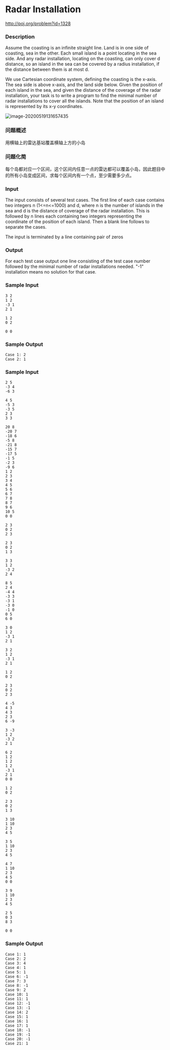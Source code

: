 # Radar Installation

http://poj.org/problem?id=1328

### Description

Assume the coasting is an infinite straight line. Land is in one side of coasting, sea in the other. Each small island is a point locating in the sea side. And any radar installation, locating on the coasting, can only cover d distance, so an island in the sea can be covered by a radius installation, if the distance between them is at most d.

We use Cartesian coordinate system, defining the coasting is the x-axis. The sea side is above x-axis, and the land side below. Given the position of each island in the sea, and given the distance of the coverage of the radar installation, your task is to write a program to find the minimal number of radar installations to cover all the islands. Note that the position of an island is represented by its x-y coordinates.

![image-20200519131657435](D:\软件\Typora\Image\image-20200519131657435.png)

### 问题概述

用横轴上的雷达基站覆盖横轴上方的小岛

### 问题化简

每个岛都对应一个区间，这个区间内任意一点的雷达都可以覆盖小岛，因此题目中的所有小岛变成区间，求每个区间内有一个点，至少需要多少点。

### Input

The input consists of several test cases. The first line of each case contains two integers n (1<=n<=1000) and d, where n is the number of islands in the sea and d is the distance of coverage of the radar installation. This is followed by n lines each containing two integers representing the coordinate of the position of each island. Then a blank line follows to separate the cases.

The input is terminated by a line containing pair of zeros

### Output

For each test case output one line consisting of the test case number followed by the minimal number of radar installations needed. "-1" installation means no solution for that case.

### Sample Input

```
3 2
1 2
-3 1
2 1

1 2
0 2

0 0
```

### Sample Output

```
Case 1: 2
Case 2: 1
```

### Sample Input


```
2 5
-3 4
-6 3

4 5
-5 3
-3 5
2 3
3 3

20 8
-20 7
-18 6
-5 8
-21 8
-15 7
-17 5
-1 5
-2 3
-9 6
1 2
2 3
3 4
4 5
5 6
6 7
7 8
8 7
9 6
10 5
0 0

2 3
0 2
2 3

2 3
0 2
1 3

3 3
1 2
-3 2
2 4

8 5
2 4
-4 4
-3 3
-3 1
-3 0
-1 0
0 5
6 0

3 0
1 2
-3 1
2 1

3 2
1 2
-3 1
2 1

1 2
0 2

2 3
0 2
2 3

4 -5
4 3
4 3
2 3
6 -9

3 -3
1 2
-3 2
2 1

6 2
1 2
1 2
1 2
-3 1
2 1
0 0

1 2
0 2

2 3
0 2
1 3

3 10
1 10
2 3
4 5

3 5
1 10
2 3
4 5

4 7
1 10
2 3
4 5
0 0

3 9
1 10
2 3
4 5

2 5
0 3
8 3

0 0
```
### Sample Output

```
Case 1: 1
Case 2: 2
Case 3: 4
Case 4: 1
Case 5: 1
Case 6: -1
Case 7: 3
Case 8: -1
Case 9: 2
Case 10: 1
Case 11: 1
Case 12: -1
Case 13: -1
Case 14: 2
Case 15: 1
Case 16: 1
Case 17: 1
Case 18: -1
Case 19: -1
Case 20: -1
Case 21: 1
```

